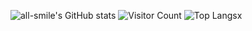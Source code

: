 ![all-smile's GitHub stats](https://github-readme-stats.vercel.app/api?username=all-smile&show_icons=true&theme=tokyonight)
![Visitor Count](https://profile-counter.glitch.me/all-smile/count.svg)
![Top Langs](https://github-readme-stats.vercel.app/api/top-langs/?username=all-smile&layout=compact&theme=tokyonight)x

